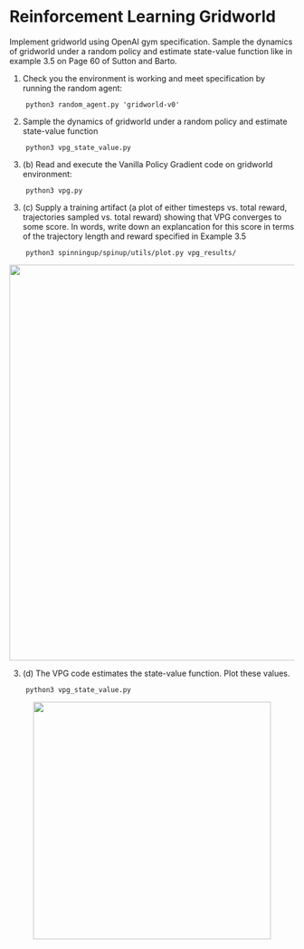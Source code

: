 # Reinforcement Learning Gridworld
Implement gridworld using OpenAI gym specification. Sample the dynamics of gridworld under a random policy and estimate state-value function like in example 3.5 on Page 60 of Sutton and Barto.



1. Check you the environment is working and meet specification by running the random agent:


```
    python3 random_agent.py 'gridworld-v0'
```
2. Sample the dynamics of gridworld under a random policy and estimate state-value function
```
    python3 vpg_state_value.py   
```

3. (b) Read and execute the Vanilla Policy Gradient code on gridworld environment:
```
    python3 vpg.py
```
3. (c) Supply a training artifact (a plot of either timesteps vs. total reward, trajectories sampled vs. total reward) showing that VPG converges to some score. In words, write down an explancation for this score in terms of the trajectory length and reward specified in Example 3.5
```
    python3 spinningup/spinup/utils/plot.py vpg_results/
```
<p align="center">
<img src="https://github.com/muxiazhixing/Reinforcement_Learning_Gridworld/blob/master/imgs/vpg_results.png" width="700"> 
</p>

3. (d) The VPG code estimates the state-value function. Plot these values.
```
    python3 vpg_state_value.py 
```
<p align="center">
<img src = "https://github.com/muxiazhixing/Reinforcement_Learning_Gridworld/blob/master/imgs/vpg_state_value.png" width = "420", alignment = "center">
</p>

